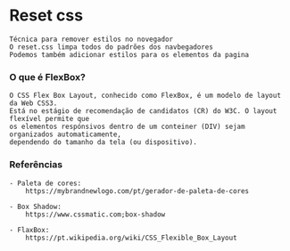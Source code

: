 # Reset css
    Técnica para remover estilos no novegador
    O reset.css limpa todos do padrões dos navbegadores
    Podemos também adicionar estilos para os elementos da pagina 

### O que é FlexBox?
    O CSS Flex Box Layout, conhecido como FlexBox, é um modelo de layout da Web CSS3.
    Está no estágio de recomendação de candidatos (CR) do W3C. O layout flexível permite que
    os elementos respónsivos dentro de um conteiner (DIV) sejam organizados automaticamente,
    dependendo do tamanho da tela (ou dispositivo).

### Referências
    - Paleta de cores:
        https://mybrandnewlogo.com/pt/gerador-de-paleta-de-cores

    - Box Shadow:
        https://www.cssmatic.com;box-shadow

    - FlaxBox:
        https://pt.wikipedia.org/wiki/CSS_Flexible_Box_Layout




